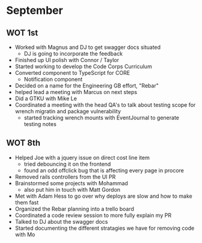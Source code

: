 # September

## WOT 1st
- Worked with Magnus and DJ to get swagger docs situated
  - DJ is going to incorporate the feedback
- Finished up UI polish with Connor / Taylor
- Started working to develop the Code Corps Curriculum
- Converted component to TypeScript for CORE
  - Notification component
- Decided on a name for the Engineering GB effort, "Rebar"
 - helped lead a meeting with Marcus on next steps
- Did a GTKU with Mike Le
- Coordinated a meeting with the head QA's to talk about testing scope for wrench migratin and package vulnerability
  - started tracking wrench mounts with EventJournal to generate testing notes


## WOT 8th
- Helped Joe with a jquery issue on direct cost line item
  - tried debouncing it on the frontend
  - found an odd offclick bug that is affecting every page in procore
- Removed rails controllers from the UI PR
- Brainstormed some projects with Mohammad
  - also put him in touch with Matt Gordon
- Met with Adam Hess to go over why deploys are slow and how to make them fast
- Organized the Rebar planning into a trello board
- Coordinated a code review session to more fully explain my PR
- Talked to DJ about the swagger docs
- Started documenting the different stratagies we have for removing code with Mo
